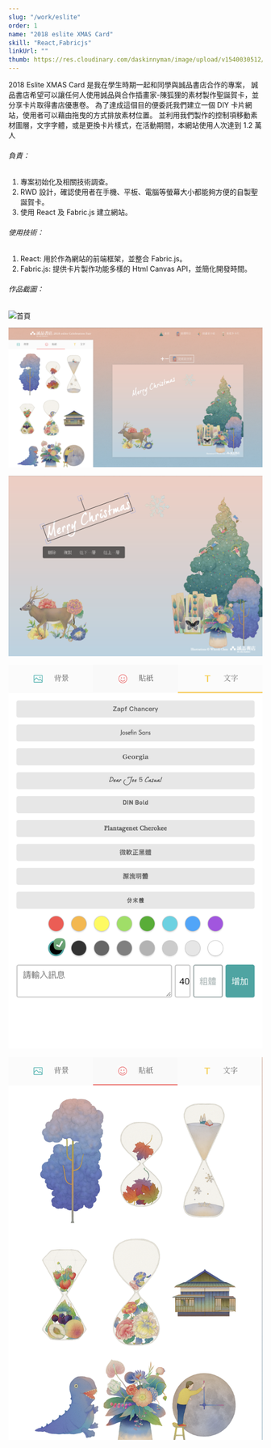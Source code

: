 ```yaml
---
slug: "/work/eslite"
order: 1
name: "2018 eslite XMAS Card"
skill: "React,Fabricjs"
linkUrl: ""
thumb: https://res.cloudinary.com/daskinnyman/image/upload/v1540030512/eslite.png
---
```


2018 Eslite XMAS Card 是我在學生時期一起和同學與誠品書店合作的專案，
誠品書店希望可以讓任何人使用誠品與合作插畫家-陳狐狸的素材製作聖誕賀卡，並分享卡片取得書店優惠卷。
為了達成這個目的便委託我們建立一個 DIY 卡片網站，使用者可以藉由拖曳的方式排放素材位置。
並利用我們製作的控制項移動素材圖層，文字字體，或是更換卡片樣式，在活動期間，本網站使用人次達到 1.2 萬人

###### 負責：

1. 專案初始化及相關技術調查。
2. RWD 設計，確認使用者在手機、平板、電腦等螢幕大小都能夠方便的自製聖誕賀卡。
3. 使用 React 及 Fabric.js 建立網站。

###### 使用技術：

1. React: 用於作為網站的前端框架，並整合 Fabric.js。
2. Fabric.js: 提供卡片製作功能多樣的 Html Canvas API，並簡化開發時間。

###### 作品截圖：

<div class="row d-flex justify-content-center">
<div class="col-md-6 text-center">

![首頁](./images/app-ui.png)

</div>

<div class="col-md-6 text-center">

![自製卡片畫面](./images/DIY.png)

</div>
</div>

<div class="row d-flex justify-content-center">
<div class="col-md-6 text-center">

![圖層管理及大小縮放](./images/layering.png)

</div>
<div class="col-md-3 text-center">

![文字選擇器](./images/text-panel.png)

</div>
<div class="col-md-3 text-center">

![素材選擇器](./images/sticker-panel.png)

</div>
</div>

